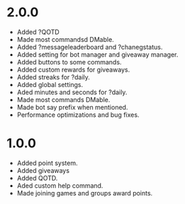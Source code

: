 # 2.0.0
- Added ?QOTD
- Made most commandsd DMable.
- Added ?messageleaderboard and ?chanegstatus.
- Added setting for bot manager and giveaway manager.
- Added buttons to some commands.
- Added custom rewards for giveaways.
- Added streaks for ?daily.
- Added global settings.
- Aded minutes and seconds for ?daily.
- Made most commands DMable.
- Made bot say prefix when mentioned.
- Performance optimizations and bug fixes.

# 1.0.0
- Added point system.
- Added giveaways
- Added QOTD.
- Aded custom help command.
- Made joining games and groups award points.
